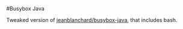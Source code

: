 #Busybox Java

Tweaked version of [jeanblanchard/busybox-java](https://github.com/jeanblanchard/docker-busybox-java/), that includes bash.
